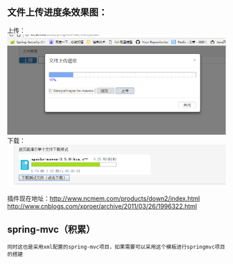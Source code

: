 ## 文件上传进度条效果图：
上传：   
![image](https://github.com/ninuxGithub/progress-bar/blob/master/demo.png)   
下载：
![image](https://github.com/ninuxGithub/progress-bar/blob/master/down.png)   

插件现在地址：http://www.ncmem.com/products/down2/index.html
http://www.cnblogs.com/xproer/archive/2011/03/26/1996322.html


## spring-mvc（积累）
	同时这也是采用xml配置的spring-mvc项目，如果需要可以采用这个模板进行springmvc项目的搭建
	